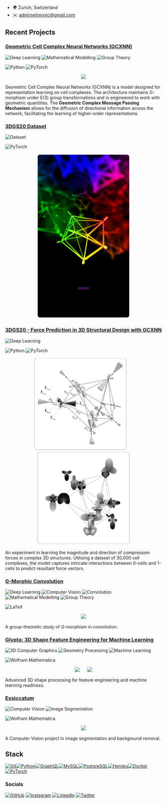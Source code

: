 [](https://user-images.githubusercontent.com/18350557/176309783-0785949b-9127-417c-8b55-ab5a4333674e.gif) 

* 🌍 Zurich, Switzerland
* ✉️ [admirselimovic@gmail.com](mailto:admirselimovic@gmail.com)


## Recent Projects

### [Geometric Cell Complex Neural Networks (GCXNN)](https://github.com/admir-selimovic/gcxnn)

![Deep Learning](https://img.shields.io/badge/Deep%20Learning-FF6F00)
![Mathematical Modelling](https://img.shields.io/badge/Mathematical%20Modelling-4CAF50)
![Group Theory](https://img.shields.io/badge/Group%20Theory-FFC107)

![Python](https://img.shields.io/badge/Python-3776AB?style=flat&logo=python&logoColor=white)
![PyTorch](https://img.shields.io/badge/PyTorch-EE4C2C?style=flat&logo=pytorch&logoColor=white)

<div align="center"> 
  <img src="https://github.com/admir-selimovic/gcxnn/blob/main/img/gcxnn.png" width="300">
</div>

Geometric Cell Complex Neural Networks (GCXNN) is a model designed for representation learning on cell complexes. The architecture maintains $G$-morphism under $\mathrm{E}(3)$ group transformations and is engineered to work with geometric quantities. The **Geometric Complex Message Passing Mechanism** allows for the diffusion of directional information across the network, facilitating the learning of higher-order representations.


### [3DGS20 Dataset](https://github.com/admir-selimovic/3dgs20-dataset)

![Dataset](https://img.shields.io/badge/Dataset-795548)

![PyTorch](https://img.shields.io/badge/PyTorch-EE4C2C?style=flat&logo=pytorch&logoColor=white)

<div align="center"> 
  <img src="https://github.com/admir-selimovic/3dgs20-dataset/blob/main/img/3dgs20-2.png" width="300">
</div>


### [3DGS20 - Force Prediction in 3D Structural Design with GCXNN](https://github.com/admir-selimovic/3dgs20-force-prediction)

![Deep Learning](https://img.shields.io/badge/Deep%20Learning-FF6F00)

![Python](https://img.shields.io/badge/Python-3776AB?style=flat&logo=python&logoColor=white)
![PyTorch](https://img.shields.io/badge/PyTorch-EE4C2C?style=flat&logo=pytorch&logoColor=white)

<div align="center">
  <img src="https://github.com/admir-selimovic/3dgs20-force-prediction/blob/main/img/fp-1.png" width="300" style="margin-right: 20px;"> 
  <img src="https://github.com/admir-selimovic/3dgs20-force-prediction/blob/main/img/fp-2.png" width="300">
</div>

An experiment in learning the magnitude and direction of compression forces in complex 3D structures. Utilising a dataset of 30,000 cell complexes, the model captures intricate interactions between 0-cells and 1-cells to predict resultant force vectors. 


### [G-Morphic Convolution](https://github.com/admir-selimovic/g-morphic-conv)

![Deep Learning](https://img.shields.io/badge/Deep%20Learning-FF6F00)
![Computer Vision](https://img.shields.io/badge/Computer%20Vision-007ACC) 
![Convolution](https://img.shields.io/badge/Convolution-8A2BE2) 
![Mathematical Modelling](https://img.shields.io/badge/Mathematical%20Modelling-4CAF50)
![Group Theory](https://img.shields.io/badge/Group%20Theory-FFC107)


![LaTeX](https://img.shields.io/badge/LaTeX-000000?style=flat&logo=latex&logoColor=white)

<div align="center"> 
  <img src="https://github.com/admir-selimovic/g-morphic-conv/blob/main/img/g-morph-conv.png" width="300">
</div>

A group-theoretic study of $G$-morphism in convolution.


### [Glypta: 3D Shape Feature Engineering for Machine Learning](https://github.com/admir-selimovic/glypta) 
![3D Computer Graphics](https://img.shields.io/badge/3D%20Computer%20Graphics-007ACC) 
![Geometry Processing](https://img.shields.io/badge/Geometry%20Processing-007ACC) 
![Machine Learning](https://img.shields.io/badge/Machine%20Learning-8A2BE2)

![Wolfram Mathematica](https://img.shields.io/badge/Wolfram%20Mathematica-DD1100?style=flat&logo=wolfram-mathematica)

<div align="center">
  <img src="https://github.com/admir-selimovic/glypta/blob/main/img/glypta.png" width="300" style="margin-right: 20px;"> 
  <img src="https://github.com/admir-selimovic/glypta/blob/main/img/glypta-2.png" width="300">
</div>


Advanced 3D shape processing for feature engineering and machine learning readiness.


### [Exsiccatum](https://github.com/admir-selimovic/exsiccatum) 
![Computer Vision](https://img.shields.io/badge/Computer%20Vision-007ACC) 
![Image Segmentation](https://img.shields.io/badge/Image%20Segmentation-8A2BE2) 

![Wolfram Mathematica](https://img.shields.io/badge/Wolfram%20Mathematica-DD1100?style=flat&logo=wolfram-mathematica)

<div align="center"> 
  <img src="https://github.com/admir-selimovic/exsiccatum/blob/main/img/exsiccatum.png" width="300">
</div>

A Computer Vision project in image segmentation and background removal.

## Stack

<p align="left">
<a href="https://git-scm.com/" target="_blank" rel="noreferrer"><img src="https://raw.githubusercontent.com/danielcranney/readme-generator/main/public/icons/skills/git-colored.svg" width="36" height="36" alt="Git" /></a><a href="https://www.python.org/" target="_blank" rel="noreferrer"><img src="https://raw.githubusercontent.com/danielcranney/readme-generator/main/public/icons/skills/python-colored.svg" width="36" height="36" alt="Python" /></a><a href="https://graphql.org/" target="_blank" rel="noreferrer"><img src="https://raw.githubusercontent.com/danielcranney/readme-generator/main/public/icons/skills/graphql-colored.svg" width="36" height="36" alt="GraphQL" /></a><a href="https://www.mysql.com/" target="_blank" rel="noreferrer"><img src="https://raw.githubusercontent.com/danielcranney/readme-generator/main/public/icons/skills/mysql-colored.svg" width="36" height="36" alt="MySQL" /></a><a href="https://www.postgresql.org/" target="_blank" rel="noreferrer"><img src="https://raw.githubusercontent.com/danielcranney/readme-generator/main/public/icons/skills/postgresql-colored.svg" width="36" height="36" alt="PostgreSQL" /></a><a href="https://www.heroku.com/" target="_blank" rel="noreferrer"><img src="https://raw.githubusercontent.com/danielcranney/readme-generator/main/public/icons/skills/heroku-colored.svg" width="36" height="36" alt="Heroku" /></a><a href="https://www.docker.com/" target="_blank" rel="noreferrer"><img src="https://raw.githubusercontent.com/danielcranney/readme-generator/main/public/icons/skills/docker-colored.svg" width="36" height="36" alt="Docker" /></a><a href="https://pytorch.org/" target="_blank" rel="noreferrer"><img src="https://raw.githubusercontent.com/danielcranney/readme-generator/main/public/icons/skills/pytorch-colored.svg" width="36" height="36" alt="PyTorch" /></a>
</p>


### Socials

<a href="https://www.github.com/admir-selimovic" target="_blank"><img src="https://raw.githubusercontent.com/danielcranney/readme-generator/main/public/icons/socials/github.svg" alt="GitHub" width="32" height="32"/></a>
<a href="http://www.instagram.com/admir.slmvc" target="_blank"><img src="https://raw.githubusercontent.com/danielcranney/readme-generator/main/public/icons/socials/instagram.svg" alt="Instagram" width="32" height="32"/></a>
<a href="https://www.linkedin.com/in/admir-selimovic" target="_blank"><img src="https://raw.githubusercontent.com/danielcranney/readme-generator/main/public/icons/socials/linkedin.svg" alt="LinkedIn" width="32" height="32"/></a>
<a href="https://www.x.com/admir_slmvc" target="_blank"><img src="https://raw.githubusercontent.com/danielcranney/readme-generator/main/public/icons/socials/twitter.svg" alt="Twitter" width="32" height="32"/></a>
